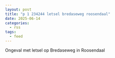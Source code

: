 ```yaml
---
layout: post
title: "p 1 234244 letsel bredaseweg roosendaal"
date: 2025-06-14
categories: 
  - rss
tags: 
  - feed
---
```


Ongeval met letsel op Bredaseweg in Roosendaal
